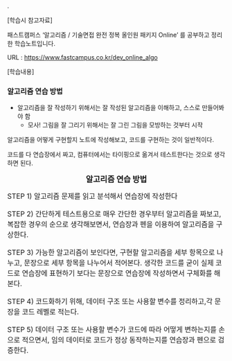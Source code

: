 .

[학습시 참고자료]

패스트캠퍼스 ‘알고리즘 / 기술면접 완전 정복 올인원 패키지 Online’ 를 공부하고 정리한 학습노트입니다.

URL : https://www.fastcampus.co.kr/dev_online_algo

[학습내용]

###  알고리즘 연습 방법
* 알고리즘을 잘 작성하기 위해서는 잘 작성된 알고리즘을 이해하고, 스스로 만들어봐야 함
  - 모사! 그림을 잘 그리기 위해서는 잘 그린 그림을 모방하는 것부터 시작
  
알고리즘을 어떻게 구현할지 노트에 작성해보고, 코드를 구현하는 것이 일반적이다.

코드를 다 연습장에서 짜고, 컴퓨터에서는 타이핑으로 옮겨서 테스트한다는 것으로 생각하면 된다.

<div class="alert alert-block alert-info">
<center><strong><font size=4em>알고리즘 연습 방법</font></strong></center>

<font size=3em>STEP 1) 알고리즘 문제를 읽고 분석해서 연습장에 작성한다</font><br><br>
<font size=3em>STEP 2) 간단하게 테스트용으로 매우 간단한 경우부터 알고리즘을 짜보고, 복잡한 경우의 순으로 생각해보면서, 연습장과 펜을 이용하여 알고리즘을 구상한다.</font><br><br>
<font size=3em>STEP 3) 가능한 알고리즘이 보인다면, 구현할 알고리즘을 세부 항목으로 나누고, 문장으로 세부 항목을 나누어서 적어본다. 생각한 코드를 굳이 실제 코드로 연습장에 표현하기 보다는 문장으로 연습장에 작성하면서 구체화를 해본다.</font><br><br>
<font size=3em>STEP 4) 코드화하기 위해, 데이터 구조 또는 사용할 변수를 정리하고,각 문장을 코드 레벨로 적는다.</font><br><br>
<font size=3em>STEP 5) 데이터 구조 또는 사용할 변수가 코드에 따라 어떻게 변하는지를 손으로 적으면서, 임의 데이터로 코드가 정상 동작하는지를 연습장과 펜으로 검증한다.</font><br>
</div>